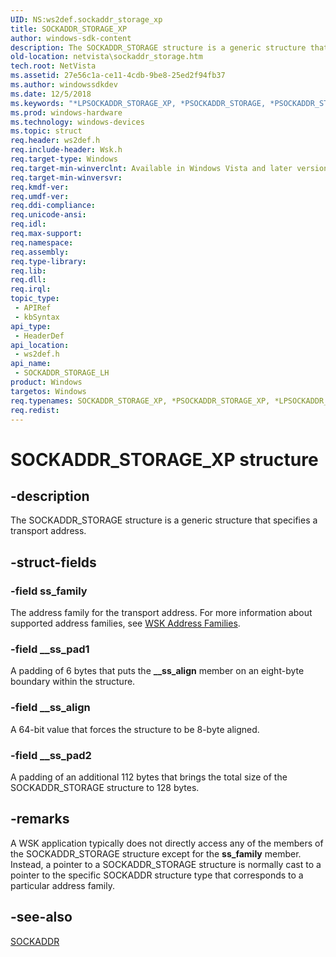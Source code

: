 ```yaml
---
UID: NS:ws2def.sockaddr_storage_xp
title: SOCKADDR_STORAGE_XP
author: windows-sdk-content
description: The SOCKADDR_STORAGE structure is a generic structure that specifies a transport address.
old-location: netvista\sockaddr_storage.htm
tech.root: NetVista
ms.assetid: 27e56c1a-ce11-4cdb-9be8-25ed2f94fb37
ms.author: windowssdkdev
ms.date: 12/5/2018
ms.keywords: "*LPSOCKADDR_STORAGE_XP, *PSOCKADDR_STORAGE, *PSOCKADDR_STORAGE_XP, FAR *LPSOCKADDR_STORAGE_LH, FAR *LPSOCKADDR_STORAGE_LH structure [Network Drivers Starting with Windows Vista], PSOCKADDR_STORAGE_LH, PSOCKADDR_STORAGE_LH structure pointer [Network Drivers Starting with Windows Vista], SOCKADDR_STORAGE, SOCKADDR_STORAGE structure [Network Drivers Starting with Windows Vista], SOCKADDR_STORAGE_LH, SOCKADDR_STORAGE_LH structure [Network Drivers Starting with Windows Vista], SOCKADDR_STORAGE_XP, netvista.sockaddr_storage, ws2def/FAR *LPSOCKADDR_STORAGE_LH, ws2def/PSOCKADDR_STORAGE_LH, ws2def/SOCKADDR_STORAGE, wskref_6daf4329-4069-419a-add7-dada30940663.xml"
ms.prod: windows-hardware
ms.technology: windows-devices
ms.topic: struct
req.header: ws2def.h
req.include-header: Wsk.h
req.target-type: Windows
req.target-min-winverclnt: Available in Windows Vista and later versions of the Windows operating   systems.
req.target-min-winversvr: 
req.kmdf-ver: 
req.umdf-ver: 
req.ddi-compliance: 
req.unicode-ansi: 
req.idl: 
req.max-support: 
req.namespace: 
req.assembly: 
req.type-library: 
req.lib: 
req.dll: 
req.irql: 
topic_type:
 - APIRef
 - kbSyntax
api_type:
 - HeaderDef
api_location:
 - ws2def.h
api_name:
 - SOCKADDR_STORAGE_LH
product: Windows
targetos: Windows
req.typenames: SOCKADDR_STORAGE_XP, *PSOCKADDR_STORAGE_XP, *LPSOCKADDR_STORAGE_XP
req.redist: 
---
```


# SOCKADDR_STORAGE_XP structure


## -description


The SOCKADDR_STORAGE structure is a generic structure that specifies a transport address.


## -struct-fields




### -field ss_family

The address family for the transport address. For more information about supported address
     families, see 
     <a href="https://msdn.microsoft.com/library/Ff571151(v=VS.85).aspx">WSK Address Families</a>.


### -field __ss_pad1

A padding of 6 bytes that puts the 
     <b>__ss_align</b> member on an eight-byte boundary within the structure.


### -field __ss_align

A 64-bit value that forces the structure to be 8-byte aligned.


### -field __ss_pad2

A padding of an additional 112 bytes that brings the total size of the SOCKADDR_STORAGE structure
     to 128 bytes.


## -remarks



A WSK application typically does not directly access any of the members of the SOCKADDR_STORAGE
    structure except for the 
    <b>ss_family</b> member. Instead, a pointer to a SOCKADDR_STORAGE structure is normally cast to a pointer
    to the specific SOCKADDR structure type that corresponds to a particular address family.




## -see-also




<a href="https://msdn.microsoft.com/af5ad9ae-3987-4f16-a8a6-14e3e3d0fa6a">SOCKADDR</a>
 

 

